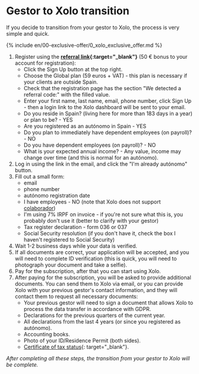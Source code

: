 # Gestor to Xolo transition

If you decide to transition from your gestor to Xolo, the process is very simple and quick.

{% include en/00-exclusive-offer/0_xolo_exclusive_offer.md %}

1. Register using the **[referral link](https://bit.ly/xolo-signup-free-renta){:target="_blank"}** (50 € bonus to your account for
   registration):
    - Click the Sign Up button at the top right.
    - Choose the Global plan (59 euros + VAT) - this plan is necessary if your clients are outside Spain.
    - Check that the registration page has the section "We detected a referral code:" with the filled value.
    - Enter your first name, last name, email, phone number, click Sign Up - then a login link to the Xolo dashboard
      will be sent to your email.
    - Do you reside in Spain? (living here for more than 183 days in a year) or plan to be? - YES
    - Are you registered as an autónomo in Spain - YES
    - Do you plan to immediately have dependent employees (on payroll)? - NO
    - Do you have dependent employees (on payroll)? - NO
    - What is your expected annual income? - Any value, income may change over time (and this is normal for an
      autónomo).
2. Log in using the link in the email, and click the "I'm already autónomo" button.
3. Fill out a small form:
    - email
    - phone number
    - autónomo registration date
    - I have employees - NO (note that Xolo does not support [colaborador](#autónomo-colaborador))
    - I'm using 7% IRPF on invoice - if you're not sure what this is, you probably don't use it (better to clarify with
      your gestor)
    - Tax register declaration - form 036 or 037
    - Social Security resolution (if you don't have it, check the box I haven't registered to Social Security)
4. Wait 1-2 business days while your data is verified.
5. If all documents are correct, your application will be accepted, and you will need to complete ID verification (this
   is quick, you will need to photograph your document and take a selfie).
6. Pay for the subscription, after that you can start using Xolo.
7. After paying for the subscription, you will be asked to provide additional documents. You can send them to Xolo via
   email, or you can provide Xolo with your previous gestor's contact information, and they will contact them to request
   all necessary documents:
    - Your previous gestor will need to sign a document that allows Xolo to process the data transfer in accordance with
      GDPR.
    - Declarations for the previous quarters of the current year.
    - All declarations from the last 4 years (or since you registered as autónomo).
    - Accounting books.
    - Photo of your ID/Residence Permit (both sides).
    - [Certificate of tax status](https://sede.agenciatributaria.gob.es/Sede/en_gb/procedimientoini/G313.shtml){:
      target="_blank"}.

_After completing all these steps, the transition from your gestor to Xolo will be complete._
